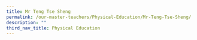 ```yaml
---
title: Mr Teng Tse Sheng
permalink: /our-master-teachers/Physical-Education/Mr-Teng-Tse-Sheng/
description: ""
third_nav_title: Physical Education
---
```

